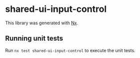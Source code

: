 # shared-ui-input-control

This library was generated with [Nx](https://nx.dev).

## Running unit tests

Run `nx test shared-ui-input-control` to execute the unit tests.
